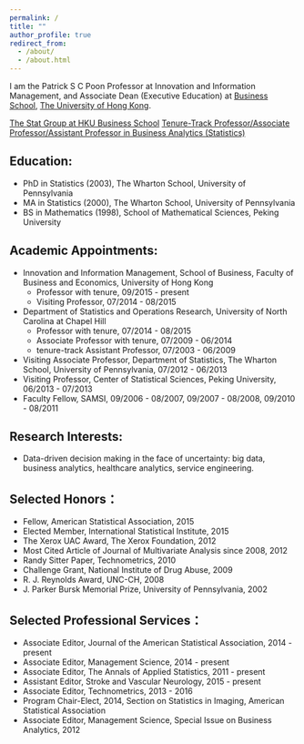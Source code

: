```yaml
---
permalink: /
title: ""
author_profile: true
redirect_from: 
  - /about/
  - /about.html
---
```


I am the Patrick S C Poon Professor at Innovation and Information Management, and Associate Dean (Executive Education) at [Business School](https://www.hkubs.hku.hk/), [The University of Hong Kong](https://www.hku.hk/).

[The Stat Group at HKU Business School](https://hkubs-stat.github.io/)
[Tenure-Track Professor/Associate Professor/Assistant Professor in Business Analytics (Statistics)](https://jobs.hku.hk/cw/en/listing/)



Education:
------
- PhD in Statistics (2003), The Wharton School, University of Pennsylvania
- MA in Statistics (2000), The Wharton School, University of Pennsylvania
- BS in Mathematics (1998), School of Mathematical Sciences, Peking University


Academic Appointments:
------
- Innovation and Information Management, School of Business, Faculty of Business and Economics, University of Hong Kong 
  - Professor with tenure, 09/2015 - present
  - Visiting Professor, 07/2014 - 08/2015
- Department of Statistics and Operations Research, University of North Carolina at Chapel Hill
  - Professor with tenure, 07/2014 - 08/2015
  - Associate Professor with tenure, 07/2009 - 06/2014
  - tenure-track Assistant Professor, 07/2003 - 06/2009
- Visiting Associate Professor, Department of Statistics, The Wharton School, University of Pennsylvania, 07/2012 - 06/2013
- Visiting Professor, Center of Statistical Sciences, Peking University, 06/2013 - 07/2013
- Faculty Fellow, SAMSI, 09/2006 - 08/2007, 09/2007 - 08/2008, 09/2010 - 08/2011


Research Interests:
------
- Data-driven decision making in the face of uncertainty: big data, business analytics, healthcare analytics, service engineering.


Selected Honors：
------
- Fellow, American Statistical Association, 2015
- Elected Member, International Statistical Institute, 2015
- The Xerox UAC Award, The Xerox Foundation, 2012
- Most Cited Article of Journal of Multivariate Analysis since 2008, 2012
- Randy Sitter Paper, Technometrics, 2010
- Challenge Grant, National Institute of Drug Abuse, 2009
- R. J. Reynolds Award, UNC-CH, 2008
- J. Parker Bursk Memorial Prize, University of Pennsylvania, 2002

Selected Professional Services：
------
- Associate Editor, Journal of the American Statistical Association, 2014 - present
- Associate Editor, Management Science, 2014 - present
- Associate Editor, The Annals of Applied Statistics, 2011 - present
- Assistant Editor, Stroke and Vascular Neurology, 2015 - present
- Associate Editor, Technometrics, 2013 - 2016
- Program Chair-Elect, 2014, Section on Statistics in Imaging, American Statistical Association
- Associate Editor, Management Science, Special Issue on Business Analytics, 2012